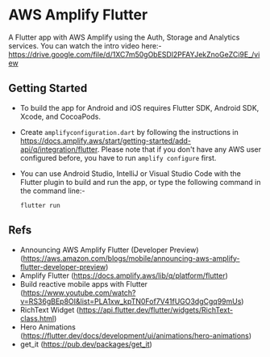 # AWS Amplify Flutter

A Flutter app with AWS Amplify using the Auth, Storage and Analytics services. You can watch the intro video here:-
https://drive.google.com/file/d/1XC7m50gObESDl2PFAYJekZnoGeZCi9E_/view

## Getting Started

- To build the app for Android and iOS requires Flutter SDK, Android SDK, Xcode, and CocoaPods. 

- Create `amplifyconfiguration.dart` by following the instructions in https://docs.amplify.aws/start/getting-started/add-api/q/integration/flutter. Please note that if you don't have any AWS user configured before, you have to run `amplify configure` first.

- You can use Android Studio, IntelliJ or Visual Studio Code with the Flutter plugin to build and run the app, or type the following command in the command line:-
  
      flutter run

## Refs

- Announcing AWS Amplify Flutter (Developer Preview) (https://aws.amazon.com/blogs/mobile/announcing-aws-amplify-flutter-developer-preview)
- Amplify Flutter (https://docs.amplify.aws/lib/q/platform/flutter)
- Build reactive mobile apps with Flutter (https://www.youtube.com/watch?v=RS36gBEp8OI&list=PLA1xw_kpTN0Fof7V41fUGO3dgCgq99mUs)
- RichText Widget (https://api.flutter.dev/flutter/widgets/RichText-class.html)
- Hero Animations (https://flutter.dev/docs/development/ui/animations/hero-animations)
- get_it (https://pub.dev/packages/get_it)

